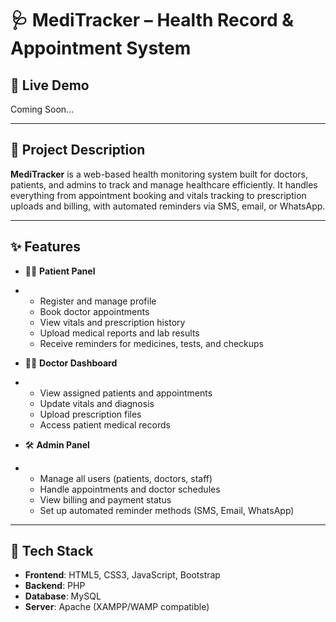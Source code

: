 # 🩺 MediTracker – Health Record & Appointment System
## 🔗 Live Demo

Coming Soon...

---

## 📘 Project Description

**MediTracker** is a web-based health monitoring system built for doctors, patients, and admins to track and manage healthcare efficiently. It handles everything from appointment booking and vitals tracking to prescription uploads and billing, with automated reminders via SMS, email, or WhatsApp.

---

## ✨ Features

- 🧑‍💼 **Patient Panel**
- 
  - Register and manage profile
  - Book doctor appointments
  - View vitals and prescription history
  - Upload medical reports and lab results
  - Receive reminders for medicines, tests, and checkups

- 👨‍⚕️ **Doctor Dashboard**
- 
  - View assigned patients and appointments
  - Update vitals and diagnosis
  - Upload prescription files
  - Access patient medical records

- 🛠️ **Admin Panel**
- 
  - Manage all users (patients, doctors, staff)
  - Handle appointments and doctor schedules
  - View billing and payment status
  - Set up automated reminder methods (SMS, Email, WhatsApp)

---

## 🧰 Tech Stack

- **Frontend**: HTML5, CSS3, JavaScript, Bootstrap
- **Backend**: PHP
- **Database**: MySQL
- **Server**: Apache (XAMPP/WAMP compatible)
